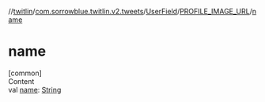 //[twitlin](../../../index.md)/[com.sorrowblue.twitlin.v2.tweets](../../index.md)/[UserField](../index.md)/[PROFILE_IMAGE_URL](index.md)/[name](name.md)



# name  
[common]  
Content  
val [name](name.md): [String](https://kotlinlang.org/api/latest/jvm/stdlib/kotlin/-string/index.html)  



